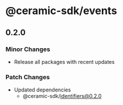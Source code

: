 # @ceramic-sdk/events

## 0.2.0

### Minor Changes

- Release all packages with recent updates

### Patch Changes

- Updated dependencies
  - @ceramic-sdk/identifiers@0.2.0
